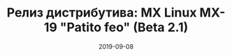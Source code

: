 ---
layout: post
title: "Релиз дистрибутива: MX Linux MX-19 \"Patito feo\" (Beta 2.1)"
date: 2019-09-08   
---